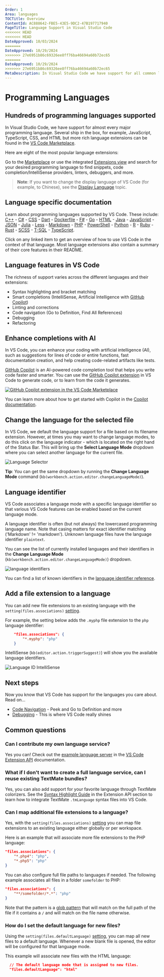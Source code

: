 ```yaml
---
Order: 1
Area: languages
TOCTitle: Overview
ContentId: AC888642-FBE5-43E5-9DC2-47B197717940
PageTitle: Language Support in Visual Studio Code
<<<<<<< HEAD
<<<<<<< HEAD
DateApproved: 10/03/2024
=======
DateApproved: 10/29/2024
>>>>>>> 27e6951b86c69326ee8ff76ba46694a60b72ec65
=======
DateApproved: 10/29/2024
>>>>>>> 27e6951b86c69326ee8ff76ba46694a60b72ec65
MetaDescription: In Visual Studio Code we have support for all common languages including smart code completion and debugging.
---
```

# Programming Languages

## Hundreds of programming languages supported

In Visual Studio Code, we have support for almost every major programming language. Several ship in the box, for example, JavaScript, TypeScript, CSS, and HTML but more rich language extensions can be found in the [VS Code Marketplace](https://marketplace.visualstudio.com/vscode/Languages).

Here are eight of the most popular language extensions:

<div class="marketplace-extensions-languages-curated"></div>

Go to the [Marketplace](https://marketplace.visualstudio.com/vscode) or use the integrated [Extensions view](/docs/editor/extension-marketplace.md) and search for your desired programming language to find snippets, code completion/IntelliSense providers, linters, debuggers, and more.

>**Note**: If you want to change the display language of VS Code (for example, to Chinese), see the [Display Language](/docs/getstarted/locales.md) topic.

## Language specific documentation

Learn about programming languages supported by VS Code. These include: [C++](/docs/languages/cpp.md) - [C&#35;](/docs/languages/csharp.md) - [CSS](/docs/languages/css.md) - [Dart](https://dart.dev/tools/vs-code) - [Dockerfile](/docs/azure/docker.md) - [F&#35;](/docs/languages/dotnet.md#create-an-f-hello-world-app) - [Go](/docs/languages/go.md) - [HTML](/docs/languages/html.md) - [Java](/docs/languages/java.md) - [JavaScript](/docs/languages/javascript.md) - [JSON](/docs/languages/json.md) - [Julia](/docs/languages/julia.md) - [Less](/docs/languages/css.md) -
[Markdown](/docs/languages/markdown.md) - [PHP](/docs/languages/php.md) - [PowerShell](/docs/languages/powershell.md) - [Python](/docs/languages/python.md) - [R](/docs/languages/r.md) - [Ruby](/docs/languages/ruby.md) - [Rust](/docs/languages/rust.md) - [SCSS](/docs/languages/css.md) - [T-SQL](/docs/languages/tsql.md) - [TypeScript](/docs/languages/typescript.md).

Click on any linked item to get an overview of how to use VS Code in the context of that language. Most language extensions also contain a summary of their core features in their README.

## Language features in VS Code

The richness of support varies across the different languages and their extensions:

* Syntax highlighting and bracket matching
* Smart completions (IntelliSense, Artificial Intelligence with [GitHub Copilot](/docs/editor/github-copilot.md))
* Linting and corrections
* Code navigation (Go to Definition, Find All References)
* Debugging
* Refactoring

## Enhance completions with AI

In VS Code, you can enhance your coding with artificial intelligence (AI), such as suggestions for lines of code or entire functions, fast documentation creation, and help creating code-related artifacts like tests.

[GitHub Copilot](https://copilot.github.com/) is an AI-powered code completion tool that helps you write code faster and smarter. You can use the [GitHub Copilot extension](https://marketplace.visualstudio.com/items?itemName=GitHub.copilot) in VS Code to generate code, or to learn from the code it generates.

[![GitHub Copilot extension in the VS Code Marketplace](images/overview/copilot-extension.png)](https://marketplace.visualstudio.com/items?itemName=GitHub.copilot)

You can learn more about how to get started with Copilot in the [Copilot documentation](/docs/editor/github-copilot.md).

## Change the language for the selected file

In VS Code, we default the language support for a file based on its filename extension. However, at times you may want to change language modes, to do this click on the language indicator - which is located on the right hand of the Status Bar. This will bring up the **Select Language Mode** dropdown where you can select another language for the current file.

![Language Selector](images/overview/languageselect.png)

**Tip**: You can get the same dropdown by running the **Change Language Mode** command (`kb(workbench.action.editor.changeLanguageMode)`).

## Language identifier

VS Code associates a language mode with a specific language identifier so that various VS Code features can be enabled based on the current language mode.

A language identifier is often (but not always) the lowercased programming language name. Note that casing matters for exact identifier matching ('Markdown' != 'markdown'). Unknown language files have the language identifier `plaintext`.

You can see the list of currently installed languages and their identifiers in the **Change Language Mode** (`kb(workbench.action.editor.changeLanguageMode)`) dropdown.

![language identifiers](images/overview/language-identifiers.png)

You can find a list of known identifiers in the [language identifier reference](/docs/languages/identifiers.md).

## Add a file extension to a language

You can add new file extensions to an existing language with the `setting(files.associations)` [setting](/docs/getstarted/settings.md).

For example, the setting below adds the `.myphp` file extension to the `php` language identifier:

```json
    "files.associations": {
        "*.myphp": "php"
    }
```

IntelliSense (`kb(editor.action.triggerSuggest)`) will show you the available language identifiers.

![Language ID IntelliSense](images/overview/language-id-intellisense.png)

## Next steps

Now you know that VS Code has support for the languages you care about. Read on...

* [Code Navigation](/docs/editor/editingevolved.md) - Peek and Go to Definition and more
* [Debugging](/docs/editor/debugging.md) - This is where VS Code really shines

## Common questions

### Can I contribute my own language service?

Yes you can! Check out the [example language server](/api/language-extensions/language-server-extension-guide.md) in the [VS Code Extension API](/api) documentation.

### What if I don't want to create a full language service, can I reuse existing TextMate bundles?

Yes, you can also add support for your favorite language through TextMate colorizers. See the [Syntax Highlight Guide](/api/language-extensions/syntax-highlight-guide.md) in the Extension API section to learn how to integrate TextMate `.tmLanguage` syntax files into VS Code.

### Can I map additional file extensions to a language?

Yes, with the `setting(files.associations)` [setting](/docs/getstarted/settings.md) you can map file extensions to an existing language either globally or per workspace.

Here is an example that will associate more file extensions to the PHP language:

```json
"files.associations": {
    "*.php4": "php",
    "*.php5": "php"
}
```

You can also configure full file paths to languages if needed. The following example associates all files in a folder `somefolder` to PHP:

```json
"files.associations": {
    "**/somefolder/*.*": "php"
}
```

Note that the pattern is a [glob pattern](/docs/editor/glob-patterns.md) that will match on the full path of the file if it contains a `/` and will match on the file name otherwise.

### How do I set the default language for new files?

Using the `setting(files.defaultLanguage)` [setting](/docs/getstarted/settings.md), you can map all new files to a default language. Whenever a new blank file is opened, the editor will be configured for that language mode.

This example will associate new files with the HTML language:

```json
  // The default language mode that is assigned to new files.
  "files.defaultLanguage": "html"
```
